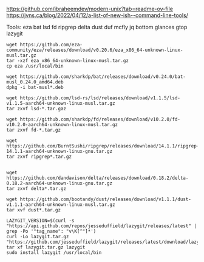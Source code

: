 

https://github.com/ibraheemdev/modern-unix?tab=readme-ov-file
https://jvns.ca/blog/2022/04/12/a-list-of-new-ish--command-line-tools/

Tools:
eza bat lsd fd ripgrep delta dust duf mcfly jq bottom glances gtop lazygit


```
wget https://github.com/eza-community/eza/releases/download/v0.20.6/eza_x86_64-unknown-linux-musl.tar.gz
tar -xzf eza_x86_64-unknown-linux-musl.tar.gz
cp eza /usr/local/bin

wget https://github.com/sharkdp/bat/releases/download/v0.24.0/bat-musl_0.24.0_amd64.deb
dpkg -i bat-musl*.deb

wget https://github.com/lsd-rs/lsd/releases/download/v1.1.5/lsd-v1.1.5-aarch64-unknown-linux-musl.tar.gz
tar zxvf lsd-*.tar.gaz

wget https://github.com/sharkdp/fd/releases/download/v10.2.0/fd-v10.2.0-aarch64-unknown-linux-musl.tar.gz
tar zxvf fd-*.tar.gz

wget https://github.com/BurntSushi/ripgrep/releases/download/14.1.1/ripgrep-14.1.1-aarch64-unknown-linux-gnu.tar.gz
tar zxvf ripgrep*.tar.gz


wget https://github.com/dandavison/delta/releases/download/0.18.2/delta-0.18.2-aarch64-unknown-linux-gnu.tar.gz
tar zxvf delta*.tar.gz

wget https://github.com/bootandy/dust/releases/download/v1.1.1/dust-v1.1.1-aarch64-unknown-linux-musl.tar.gz
tar xvf dust*.tar.gz

LAZYGIT_VERSION=$(curl -s "https://api.github.com/repos/jesseduffield/lazygit/releases/latest" | grep -Po '"tag_name": "v\K[^"]*')
curl -Lo lazygit.tar.gz "https://github.com/jesseduffield/lazygit/releases/latest/download/lazygit_${LAZYGIT_VERSION}_Linux_x86_64.tar.gz"
tar xf lazygit.tar.gz lazygit
sudo install lazygit /usr/local/bin

```

